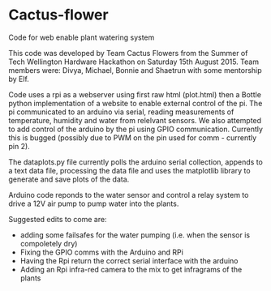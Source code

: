 # Cactus-flower
Code for web enable plant watering system

This code was developed by Team Cactus Flowers from the Summer of Tech Wellington Hardware Hackathon on Saturday 15th August 2015. 
Team members were: Divya, Michael, Bonnie and Shaetrun with some mentorship by Elf.

Code uses a rpi as a webserver using first raw html (plot.html) then a Bottle python implementation of a website to
enable external control of the pi. 
The pi communicated to an arduino via serial, reading measurements of temperature, humidity 
and water from relelvant sensors. We also attempted to add control of the arduino by the pi using GPIO communication.
Currently this is bugged (possibly due to PWM on the pin used for comm - currently pin 2).

The dataplots.py file currently polls the arduino serial collection, appends to a text data file, processing the data file
and uses the matplotlib library to generate and save plots of the data.

Arduino code reponds to the water sensor and control a relay system to drive a 12V air pump to pump water into the plants.

Suggested edits to come are:
* adding some failsafes for the water pumping (i.e. when the sensor is compoletely dry)
* Fixing the GPIO comms with the Arduino and RPi
* Having the Rpi return the correct serial interface with the arduino
* Adding an Rpi infra-red camera to the mix to get infragrams of the plants
